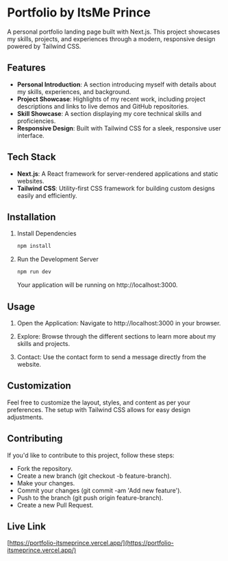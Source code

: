 # Portfolio by ItsMe Prince

A personal portfolio landing page built with Next.js. This project showcases my skills, projects, and experiences through a modern, responsive design powered by Tailwind CSS.

## Features

- **Personal Introduction**: A section introducing myself with details about my skills, experiences, and background.
- **Project Showcase**: Highlights of my recent work, including project descriptions and links to live demos and GitHub repositories.
- **Skill Showcase**: A section displaying my core technical skills and proficiencies.
- **Responsive Design**: Built with Tailwind CSS for a sleek, responsive user interface.

## Tech Stack

- **Next.js**: A React framework for server-rendered applications and static websites.
- **Tailwind CSS**: Utility-first CSS framework for building custom designs easily and efficiently.

## Installation

1. Install Dependencies
    ```bash
    npm install
    ```

2. Run the Development Server
    ```bash
    npm run dev
    ```

    Your application will be running on http://localhost:3000.

## Usage

1. Open the Application: Navigate to http://localhost:3000 in your browser.

2. Explore: Browse through the different sections to learn more about my skills and projects.

3. Contact: Use the contact form to send a message directly from the website.

## Customization
Feel free to customize the layout, styles, and content as per your preferences. The setup with Tailwind CSS allows for easy design adjustments.

## Contributing
If you'd like to contribute to this project, follow these steps:

- Fork the repository.
- Create a new branch (git checkout -b feature-branch).
- Make your changes.
- Commit your changes (git commit -am 'Add new feature').
- Push to the branch (git push origin feature-branch).
- Create a new Pull Request.

## Live Link
[https://portfolio-itsmeprince.vercel.app/](https://portfolio-itsmeprince.vercel.app/)
